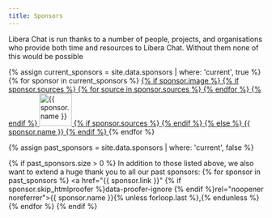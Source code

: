 ```yaml
---
title: Sponsors
---
```


Libera Chat is run thanks to a number of people, projects, and organisations
who provide both time and resources to Libera Chat. Without them none of this
would be possible

<!-- markdownlint-disable MD013 MD033 -->

<div class="sponsors">
{% assign current_sponsors = site.data.sponsors | where: 'current', true %}
{% for sponsor in current_sponsors %}
<a href="{{ sponsor.link }}" {% if sponsor.skip_htmlproofer %}data-proofer-ignore {% endif %}rel="noopener noreferrer">
{% if sponsor.image %}
{% if sponsor.sources %}
<picture>
{% for source in sponsor.sources %}
<source srcset="{{ source.srcset }}" {% if source.type %}type="{{ source.type }}"{% endif %} {% if source.media %}media="{{ source.media }}"{% endif %}>
{% endfor %}
{% endif %}
<img src="{{ sponsor.image }}" alt="{{ sponsor.name }}" loading="lazy" height="64" />
{% if sponsor.sources %}
</picture>
{% endif %}
{% else %}
{{ sponsor.name }}
{% endif %}
</a>
{% endfor %}
</div>

{% assign past_sponsors = site.data.sponsors | where: 'current', false %}

{% if past_sponsors.size > 0 %}
In addition to those listed above, we also want to extend a huge thank you to
all our past sponsors: {% for sponsor in past_sponsors %}
<a href="{{ sponsor.link }}" {% if sponsor.skip_htmlproofer %}data-proofer-ignore {% endif %}rel="noopener noreferrer">{{ sponsor.name }}</a>{% unless forloop.last %},{% endunless %}{% endfor %}
{% endif %}

